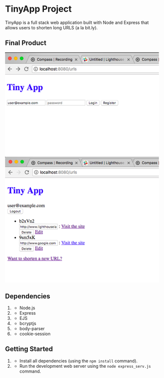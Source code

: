 # TinyApp Project

TinyApp is a full stack web application built with Node and Express that allows users to shorten long URLS (a la bit.ly).

## Final Product

!["Screenshot of Tiny App homepage"](https://github.com/diaap/tinyapp/blob/master/screenshot1.png)
!["Screenshot of logged-in user"](https://github.com/diaap/tinyapp/blob/master/screenshot2.png)

## Dependencies

1. - Node.js
2. - Express
3. - EJS
4. - bcryptjs
5. - body-parser
6. - cookie-session

## Getting Started

1. - Install all dependencies (using the `npm install` command).
2. - Run the development web server using the `node express_serv.js` command.

